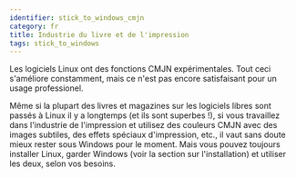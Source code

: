 ```yaml
---
identifier: stick_to_windows_cmjn
category: fr
title: Industrie du livre et de l'impression
tags: stick_to_windows
---
```


Les logiciels Linux ont des fonctions CMJN expérimentales. Tout 
ceci s'améliore constamment, mais ce n'est pas encore satisfaisant 
pour un usage professionel.

Même si la plupart des livres et magazines sur les logiciels libres 
sont passés à Linux il y a longtemps (et ils sont superbes !), si vous 
travaillez dans l'industrie de l'impression et utilisez des couleurs 
CMJN avec des images subtiles, des effets spéciaux d'impression, etc., 
il vaut sans doute mieux rester sous Windows pour le moment. Mais vous 
pouvez toujours installer Linux, garder Windows (voir la section sur 
l'installation) et utiliser les deux, selon vos besoins.

